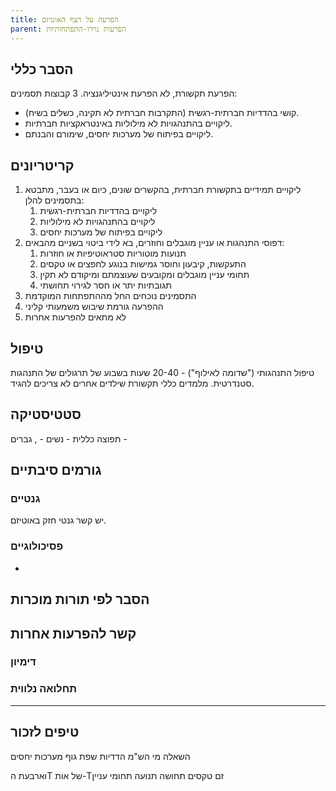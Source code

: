 ```yaml
---
title: הפרעה על רצף האוטיזם
parent: הפרעות נוירו-התפתחותיות
---
```



## הסבר כללי 
הפרעת תקשורת, לא הפרעת אינטיליגנציה.
3 קבוצות תסמינים: 
- קושי בהדדיות חברתית-רגשית (התקרבות חברתית לא תקינה, כשלים בשיח).
- ליקויים בהתנהגויות לא מילוליות באינטראקציות חברתיות.
- ליקויים בפיתוח של מערכות יחסים, שימורם והבנתם.
## קריטריונים
1. ליקויים תמידיים בתקשורת חברתית, בהקשרים שונים, כיום או בעבר, מתבטא בתסמינים להלן:
	1. ליקויים בהדדיות חברתית-רגשית
	2. ליקויים בהתנהגויות לא מילוליות
	3. ליקויים בפיתוח של מערכות יחסים
2. דפוסי התנהגות או עניין מוגבלים וחוזרים, בא לידי ביטוי בשניים מהבאים:
	1. תנועות מוטוריות סטראוטיפיות או חוזרות
	2. התעקשות, קיבעון וחוסר גמישות בנוגע לחפצים או טקסים
	3. תחומי עניין מוגבלים ומקובעים שעוצמתם ומיקודם לא תקין
	4. תגובתיות יתר או חסר לגירוי תחושתי
3. התסמינים נוכחים החל מההתפתחות המוקדמת
4. ההפרעה גורמת שיבוש משמעותי קליני
5. לא מתאים להפרעות אחרות
## טיפול
טיפול התנהגותי ("שדומה לאילוף") - 20-40 שעות בשבוע של תרגולים של התנהגות סטנדרטית. מלמדים כללי תקשורת שילדים אחרים לא צריכים להגיד.

## סטטיסטיקה
תפוצה כללית - 
נשים - , גברים - 
## גורמים סיבתיים
### גנטיים
יש קשר גנטי חזק באוטיזם.
### פסיכולוגיים
* 
## הסבר לפי תורות מוכרות


## קשר להפרעות אחרות

### דימיון
### תחלואה נלווית

___
## טיפים לזכור
השאלה מי הש"מ
הדדיות
שפת גוף
מערכות יחסים

וארבעת הT של אות-Tזם
טקסים
תחושה
תנועה
תחומי עניין


